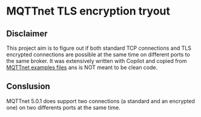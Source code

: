 # MQTTnet TLS encryption tryout

## Disclaimer
This project aim is to figure out if both standard TCP connections and TLS encrypted connections are possible at the same time on different ports to the same broker.
It was extensively written with Copilot and copied from [MQTTnet examples files](https://github.com/dotnet/MQTTnet/tree/master/Samples) ans is NOT meant to be clean code.

## Conslusion
MQTTnet 5.0.1 does support two connections (a standard and an encrypted one) on two differents ports at the same time.
